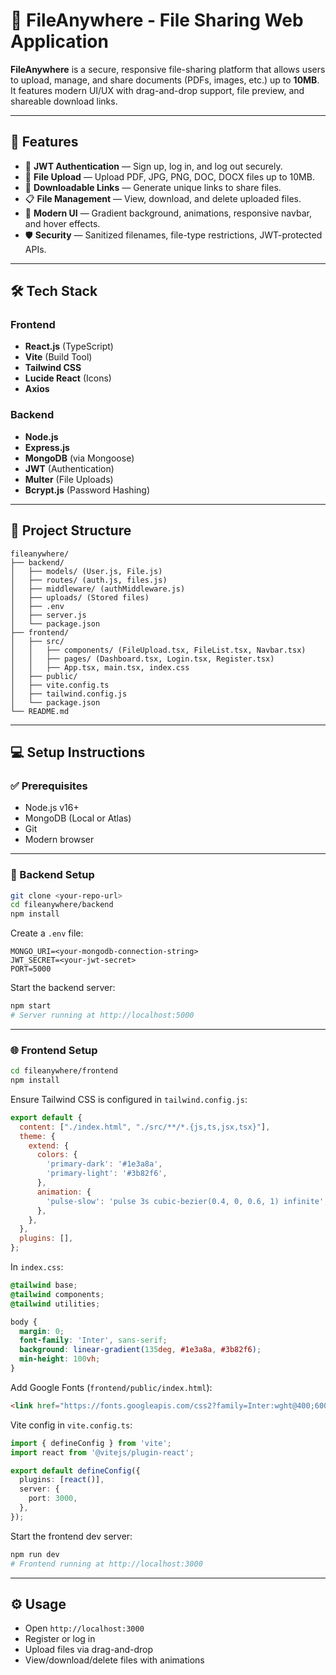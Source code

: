 # 📁 FileAnywhere - File Sharing Web Application

**FileAnywhere** is a secure, responsive file-sharing platform that allows users to upload, manage, and share documents (PDFs, images, etc.) up to **10MB**. It features modern UI/UX with drag-and-drop support, file preview, and shareable download links.

---

## 🚀 Features

* 🔐 **JWT Authentication** — Sign up, log in, and log out securely.
* 📄 **File Upload** — Upload PDF, JPG, PNG, DOC, DOCX files up to 10MB.
* 🔗 **Downloadable Links** — Generate unique links to share files.
* 📋 **File Management** — View, download, and delete uploaded files.
* 🎨 **Modern UI** — Gradient background, animations, responsive navbar, and hover effects.
* 🛡️ **Security** — Sanitized filenames, file-type restrictions, JWT-protected APIs.

---

## 🛠️ Tech Stack

### Frontend

* **React.js** (TypeScript)
* **Vite** (Build Tool)
* **Tailwind CSS**
* **Lucide React** (Icons)
* **Axios**

### Backend

* **Node.js**
* **Express.js**
* **MongoDB** (via Mongoose)
* **JWT** (Authentication)
* **Multer** (File Uploads)
* **Bcrypt.js** (Password Hashing)

---

## 📁 Project Structure

```
fileanywhere/
├── backend/
│   ├── models/ (User.js, File.js)
│   ├── routes/ (auth.js, files.js)
│   ├── middleware/ (authMiddleware.js)
│   ├── uploads/ (Stored files)
│   ├── .env
│   ├── server.js
│   └── package.json
├── frontend/
│   ├── src/
│   │   ├── components/ (FileUpload.tsx, FileList.tsx, Navbar.tsx)
│   │   ├── pages/ (Dashboard.tsx, Login.tsx, Register.tsx)
│   │   ├── App.tsx, main.tsx, index.css
│   ├── public/
│   ├── vite.config.ts
│   ├── tailwind.config.js
│   └── package.json
└── README.md
```

---

## 💻 Setup Instructions

### ✅ Prerequisites

* Node.js v16+
* MongoDB (Local or Atlas)
* Git
* Modern browser

---

### 🔧 Backend Setup

```bash
git clone <your-repo-url>
cd fileanywhere/backend
npm install
```

Create a `.env` file:

```
MONGO_URI=<your-mongodb-connection-string>
JWT_SECRET=<your-jwt-secret>
PORT=5000
```

Start the backend server:

```bash
npm start
# Server running at http://localhost:5000
```

---

### 🌐 Frontend Setup

```bash
cd fileanywhere/frontend
npm install
```

Ensure Tailwind CSS is configured in `tailwind.config.js`:

```js
export default {
  content: ["./index.html", "./src/**/*.{js,ts,jsx,tsx}"],
  theme: {
    extend: {
      colors: {
        'primary-dark': '#1e3a8a',
        'primary-light': '#3b82f6',
      },
      animation: {
        'pulse-slow': 'pulse 3s cubic-bezier(0.4, 0, 0.6, 1) infinite',
      },
    },
  },
  plugins: [],
};
```

In `index.css`:

```css
@tailwind base;
@tailwind components;
@tailwind utilities;

body {
  margin: 0;
  font-family: 'Inter', sans-serif;
  background: linear-gradient(135deg, #1e3a8a, #3b82f6);
  min-height: 100vh;
}
```

Add Google Fonts (`frontend/public/index.html`):

```html
<link href="https://fonts.googleapis.com/css2?family=Inter:wght@400;600;800&display=swap" rel="stylesheet">
```

Vite config in `vite.config.ts`:

```ts
import { defineConfig } from 'vite';
import react from '@vitejs/plugin-react';

export default defineConfig({
  plugins: [react()],
  server: {
    port: 3000,
  },
});
```

Start the frontend dev server:

```bash
npm run dev
# Frontend running at http://localhost:3000
```

---

## ⚙️ Usage

* Open `http://localhost:3000`
* Register or log in
* Upload files via drag-and-drop
* View/download/delete files with animations

